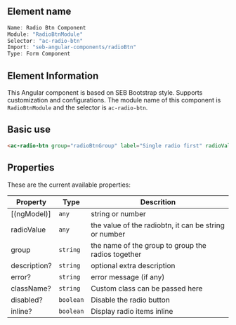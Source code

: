 ## Element name

```javascript
Name: Radio Btn Component
Module: "RadioBtnModule"
Selector: "ac-radio-btn"
Import: "seb-angular-components/radioBtn"
Type: Form Component
```

## Element Information

This Angular component is based on SEB Bootstrap style. Supports customization and configurations. The module name of this component is `RadioBtnModule` and the selector is `ac-radio-btn`.

## Basic use

```html
<ac-radio-btn group="radioBtnGroup" label="Single radio first" radioValue="first" [(ngModel)]="radioNgValue"> </ac-radio-btn>
```

## Properties

These are the current available properties:

| Property     | Type      | Descrition                                            |
| ------------ | --------- | ----------------------------------------------------- |
| [(ngModel)]  | `any`     | string or number                                      |
| radioValue   | `any`     | the value of the radiobtn, it can be string or number |
| group        | `string`  | the name of the group to group the radios together    |
| description? | `string`  | optional extra description                            |
| error?       | `string`  | error message (if any)                                |
| className?   | `string`  | Custom class can be passed here                       |
| disabled?    | `boolean` | Disable the radio button                              |
| inline?      | `boolean` | Display radio items inline                            |
